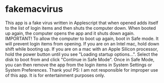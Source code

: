 # fakemacvirus
This app is a fake virus written in Applescript that when opened adds itself to the list of login items and then shuts the computer down. When booted up again, the computer opens the app and it shuts down again.
IMPORTANT! To allow the computer to boot up again, boot in Safe mode. It will prevent login items from opening. If you are on an Intel mac, hold down shift while booting up. If you are on a mac with an Apple Silicon processor, hold the power button until you see "Loading startup options...". Select the disk to boot from and click "Continue in Safe Mode". Once in Safe Mode, you can then remove the app from the login items in System Settings or System Preferences. 
Thank you! 
PS: I am not responsible for improper use of this app. It is for entertainment purposes only.
